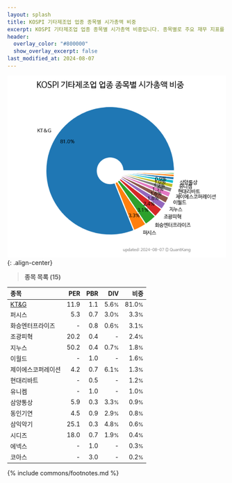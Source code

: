 ```yaml
---
layout: splash
title: KOSPI 기타제조업 업종 종목별 시가총액 비중
excerpt: KOSPI 기타제조업 업종 종목별 시가총액 비중입니다. 종목별로 주요 재무 지표를 함께 표시합니다.
header:
  overlay_color: "#800000"
  show_overlay_excerpt: false
last_modified_at: 2024-08-07
---
```



![KOSPI 기타제조업 업종 종목별 시가총액 비중](/stats/sector/images/kospi_업종_기타제조업_종목.png){: .align-center}


> **종목 목록 (15)**<a id="list"></a>

| **종목** | **PER** | **PBR** | **DIV** | **비중** |
| :------- | ------: | ------: | ------: | -------: |
| [KT&G](/033780/) | 11.9 | 1.1 | 5.6<small>%</small> | 81.0<small>%</small> |
| 퍼시스 | 5.3 | 0.7 | 3.0<small>%</small> | 3.3<small>%</small> |
| 화승엔터프라이즈 | - | 0.8 | 0.6<small>%</small> | 3.1<small>%</small> |
| 조광피혁 | 20.2 | 0.4 | - | 2.4<small>%</small> |
| 지누스 | 50.2 | 0.4 | 0.7<small>%</small> | 1.8<small>%</small> |
| 이월드 | - | 1.0 | - | 1.6<small>%</small> |
| 제이에스코퍼레이션 | 4.2 | 0.7 | 6.1<small>%</small> | 1.3<small>%</small> |
| 현대리바트 | - | 0.5 | - | 1.2<small>%</small> |
| 유니켐 | - | 1.0 | - | 1.0<small>%</small> |
| 삼양통상 | 5.9 | 0.3 | 3.3<small>%</small> | 0.9<small>%</small> |
| 동인기연 | 4.5 | 0.9 | 2.9<small>%</small> | 0.8<small>%</small> |
| 삼익악기 | 25.1 | 0.3 | 4.8<small>%</small> | 0.6<small>%</small> |
| 시디즈 | 18.0 | 0.7 | 1.9<small>%</small> | 0.4<small>%</small> |
| 에넥스 | - | 1.0 | - | 0.3<small>%</small> |
| 코아스 | - | 3.0 | - | 0.2<small>%</small> |

{% include commons/footnotes.md %}